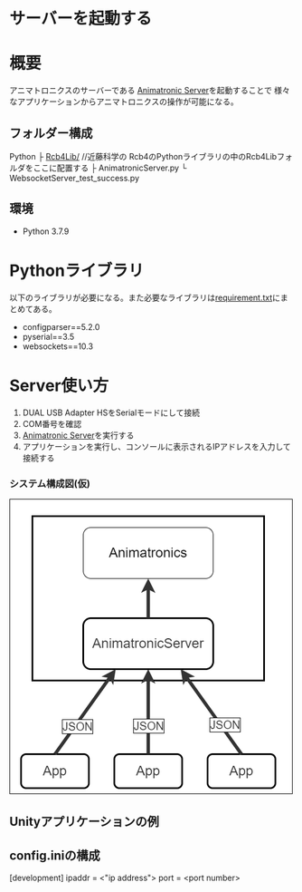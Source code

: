 # サーバーを起動する

# 概要
アニマトロニクスのサーバーである
[Animatronic Server](AnimatronicServer.py)を起動することで
様々なアプリケーションからアニマトロニクスの操作が可能になる。



## フォルダー構成
Python
├ [Rcb4Lib/](https://kondo-robot.com/faq/rcb-4-library-p100b) //近藤科学の   Rcb4のPythonライブラリの中のRcb4Libフォルダをここに配置する
├ AnimatronicServer.py
└ WebsocketServer_test_success.py

## 環境
* Python 3.7.9
  
# Pythonライブラリ
以下のライブラリが必要になる。また必要なライブラリは[requirement.txt](requirement.txt)にまとめてある。
* configparser==5.2.0
* pyserial==3.5
* websockets==10.3


# Server使い方

1. DUAL USB Adapter HSをSerialモードにして接続
2. COM番号を確認
3. [Animatronic Server](AnimatronicServer.py)を実行する
4. アプリケーションを実行し、コンソールに表示されるIPアドレスを入力して接続する

### システム構成図(仮)
![](../imgs/system_architecture.png)

## Unityアプリケーションの例




## config.iniの構成
[development]
ipaddr = <"ip address">
port = \<port number>

